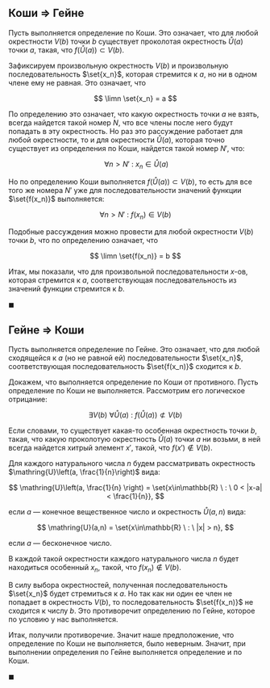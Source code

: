 ## Коши $\Rightarrow$ Гейне

Пусть выполняется определение по Коши. Это означает, что для любой окрестности $V(b)$ точки $b$ существует проколотая окрестность $\mathring{U}(a)$ точки $a$, такая, что $f\left(\mathring{U}(a)\right)\subset V(b)$.

Зафиксируем произвольную окрестность $V(b)$ и произвольную последовательность $\set{x_n}$, которая стремится к $a$, но ни в одном члене ему не равная. Это означает, что

$$ \limn \set{x_n} = a $$

По определению это означает, что какую окрестность точки $a$ не взять, всегда найдется такой номер $N$, что все члены после него будут попадать в эту окрестность. Но раз это рассуждение работает для любой окрестности, то и для окрестности $\mathring{U}(a)$, которая точно существует из определения по Коши, найдется такой номер $N'$, что:

$$ \ \forall n > N' \ : \ x_n \in \mathring{U}(a) $$

Но по определению Коши выполняется $f\left(\mathring{U}(a)\right)\subset V(b)$, то есть для все того же номера $N'$ уже для последовательности значений функции $\set{f(x_n)}$ выполняется:

$$ \forall n > N' \ : \ f(x_n) \in V(b) $$

Подобные рассуждения можно провести для любой окрестности $V(b)$ точки $b$, что по определению означает, что

$$ \limn \set{f(x_n)} = b $$

Итак, мы показали, что для произвольной последовательности $x$-ов, которая стремится к $a$, соответствующая последовательность из значений функции стремится к $b$.

$\blacksquare$

## Гейне $\Rightarrow$ Коши

Пусть выполняется определение по Гейне. Это означает, что для любой сходящейся к $a$ (но не равной ей) последовательности $\set{x_n}$, соответствующая последовательность $\set{f(x_n)}$ сходится к $b$.

Докажем, что выполняется определение по Коши от противного. Пусть определение по Коши не выполняется. Рассмотрим его логическое отрицание:

$$ \exists V(b) \ \forall \mathring{U}(a) \ : \ f\left(\mathring{U}(a)\right) \not\subset V(b) $$

Если словами, то существует какая-то особенная окрестность точки $b$, такая, что какую проколотую окрестность $\mathring{U}(a)$ точки $a$ ни возьми, в ней всегда найдется хитрый элемент $x'$, такой, что $f(x')\notin V(b)$.

Для каждого натурального числа $n$ будем рассматривать окрестность $\mathring{U}\left(a, \frac{1}{n}\right)$ вида:

$$ \mathring{U}\left(a, \frac{1}{n} \right) = \set{x\in\mathbb{R} \ : \ 0 < |x-a| < \frac{1}{n}}, $$

если $a$ — конечное вещественное число и окрестность $\mathring{U}(a,n)$ вида:

$$ \mathring{U}(a,n) = \set{x\in\mathbb{R} \ : \ |x| > n}, $$

если $a$ — бесконечное число.

В каждой такой окрестности каждого натурального числа $n$ будет находиться особенный $x_n$, такой, что $f(x_n) \notin V(b)$.

В силу выбора окрестностей, полученная последовательность $\set{x_n}$ будет стремиться к $a$. Но так как ни один ее член не попадает в окрестность $V(b)$, то последовательность $\set{f(x_n)}$ не сходится к числу $b$. Это противоречит определению по Гейне, которое по условию у нас выполняется.

Итак, получили противоречие. Значит наше предположение, что определение по Коши не выполняется, было неверным. Значит, при выполнении определения по Гейне выполняется определение и по Коши.

$\blacksquare$